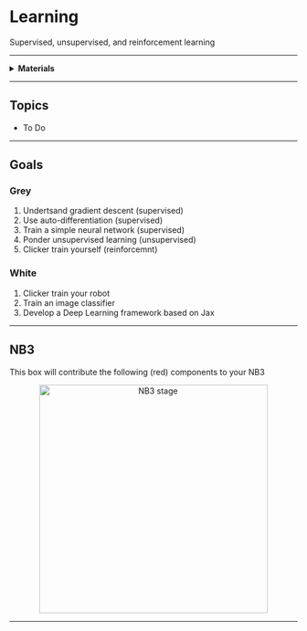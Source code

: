 # Learning

Supervised, unsupervised, and reinforcement learning

----

<details><summary><b>Materials</b></summary><p>

Contents|Level|Description| # |Data|Link|
:-------|:---:|:----------|:-:|:--:|:--:|
Clicker|10|Loud sound maker (and whistle)|1|-|[-L-](https://www.amazon.co.uk/gp/product/B07HD3RDMK)

</p></details>

----

## Topics

- To Do

----

## Goals

### Grey

1. Undertsand gradient descent (supervised)
2. Use auto-differentiation (supervised)
3. Train a simple neural network (supervised)
4. Ponder unsupervised learning (unsupervised)
5. Clicker train yourself (reinforcemnt)

### White

1. Clicker train your robot
2. Train an image classifier
3. Develop a Deep Learning framework based on Jax


----

## NB3

This box will contribute the following (red) components to your NB3

<p align="center">
<img src="_data/images/NB3_learning.png" alt="NB3 stage" width="400" height="400">
<p>

----
